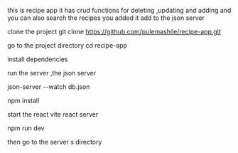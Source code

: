 this is recipe app  it has crud functions for deleting ,updating and adding and you can also search the recipes you added it add to the json server

clone the project
git clone https://github.com/pulemashile/recipe-app.git

go to the project directory
cd recipe-app

install dependencies

 run the server ,the json server

 json-server --watch db.json





npm install

start the react vite react server

npm run dev

then go to the server s directory